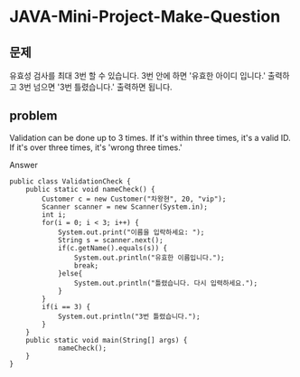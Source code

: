 # JAVA-Mini-Project-Make-Question

## 문제
유효성 검사를 최대 3번 할 수 있습니다. 3번 안에 하면 '유효한 아이디 입니다.' 출력하고 3번 넘으면 '3번 틀렸습니다.' 출력하면 됩니다.

## problem
Validation can be done up to 3 times. If it's within three times, it's a valid ID. If it's over three times, it's 'wrong three times.'

Answer
```
public class ValidationCheck {
	public static void nameCheck() {
		Customer c = new Customer("차왕현", 20, "vip");
		Scanner scanner = new Scanner(System.in);
		int i;
		for(i = 0; i < 3; i++) {
			System.out.print("이름을 입락하세요: ");
			String s = scanner.next();
			if(c.getName().equals(s)) {
				System.out.println("유효한 이름입니다.");
				break;
			}else{
				System.out.println("틀렸습니다. 다시 입력하세요.");	
			}
		}
		if(i == 3) {
			System.out.println("3번 틀렸습니다.");	
		}
	}
	public static void main(String[] args) {
			nameCheck();
	}
}
```
